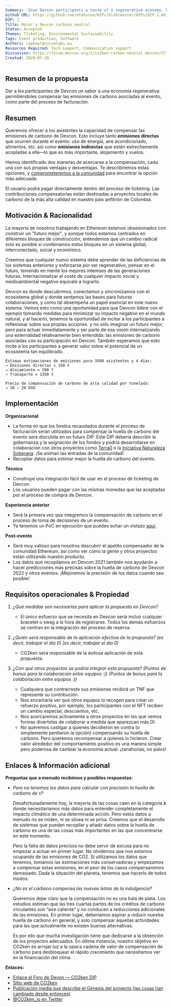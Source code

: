 ```yaml
---
Summary: 'Give Devcon participants a taste of a regenerative economy, by allowing them to offset the carbon emissions associated with the event, as part of the ticketing process.'
Github URL: https://github.com/efdevcon/DIPs/blob/master/DIPs/DIP-1.md
DIP: 1
Title: Hacer a Devcon carbono neutral
Status: Accepted
Themes: Ticketing, Environmental Sustainability
Tags: Event production, Software
Authors: raphael@curvelabs.eu
Resources Required: Tech support, Communication support
Discussion: https://forum.devcon.org/t/co2ken-carbon-neutral-devcon/27
Created: 2020-07-20
---
```


## Resumen de la propuesta

Dar a los participantes de Devcon un sabor a una economía regenerativa. permitiéndoles compensar las emisiones de carbono asociadas al evento, como parte del proceso de facturación.

## Resumen

Queremos ofrecer a los asistentes la capacidad de compensar las emisiones de carbono de Devcon. Esto incluye tanto **emisiones directas** que ocurren durante el evento: uso de energía, aire acondicionado, alimentos, etc. así como **emisiones indirectas** que están estrechamente acopladas a ella—lo que es más importante, alojamiento y vuelos.

Hemos identificado dos maneras de acercarse a la compensación, cada una con sus propias ventajas y desventajas. Te describiremos estas opciones, y [comprometeremos a la comunidad](https://forum.devcon.org/t/co2ken-carbon-neutral-devcon/27) para encontrar la opción más adecuada.

El usuario podrá pagar directamente dentro del proceso de ticketing. Las contribuciones compensatorias están destinadas a proyectos locales de carbono de la más alta calidad en nuestro país anfitrión de Colombia.

## Motivación & Racionalidad

La mayoría de nosotros trabajando en Ethereum estamos obsesionados con construir un "futuro mejor", y aunque todos estamos centrados en diferentes bloques de construcción, entendemos que un cambio radical solo es posible si combinamos estos bloques en un sistema global, interconectado, social y económico.

Creemos que cualquier nuevo sistema debe aprender de las deficiencias de los sistemas anteriores y esforzarse por ser regenerativo, pensar en el futuro, teniendo en mente los mejores intereses de las generaciones futuras. Internacionalizar el coste de cualquier impacto social y medioambiental negativo equivale a lograrlo.

Devcon es donde descubrimos, conectamos y sincronizamos con el ecosistema global y donde sentamos las bases para futuras colaboraciones, y como tal desempeña un papel esencial en este nuevo sistema. Vemos esto como una oportunidad para que Devcon lidere con el ejemplo tomando medidas para minimizar su impacto negativo en el mundo natural, y al hacerlo, tenemos la oportunidad de incitar a los participantes a reflexionar sobre sus propias acciones. y no sólo imaginar un futuro mejor, pero para actuar inmediatamente y ser parte de esa visión internalizando una externalidad relativamente bien entendida: las emisiones de carbono asociadas con su participación en Devcon. También esperamos que esto incite a los participantes a generar valor sobre el potencial de un ecosistema tan equilibrado.

```
Estimas estimaciones de emisiones para 3500 asistentes y 4 días:
→ Emisiones directas = 150 t
→ Alojamiento = 280 t
→ Transporte = 1350 t

Precio de compensación de carbono de alta calidad por tonelada:
→ 10 – 20 USD
```

## Implementación

**Organizacional**

- La forma en que los fondos recaudados durante el proceso de facturación serán utilizados para compensar la huella de carbono del evento será discutida en un futuro DIP. Este DIP debería describir la gobernanza y la asignación de los fondos y podría desarrollarse en colaboración con otros proyectos como [Terra0](https://terra0.org/) o la [Iniciativa Naturaleza Soberana](http://sovereignnature.com/). ¡Se animan las entradas de la comunidad!
- Recopilar datos para estimar mejor la huella de carbono del evento.

**Técnico**

- Construye una integración fácil de usar en el proceso de ticketing de Devcon.
- Los usuarios pueden pagar con las mismas monedas que las aceptadas por el proceso de compra de Devcon.

**Experiencia anterior**

- Será la primera vez que integremos la compensación de carbono en el proceso de toma de decisiones de un evento.
- Ya tenemos un PoC en ejecución que puedes echar un vistazo [aquí](https://www.co2ken.io/).

**Post-evento**

- Será muy valioso para nosotros descubrir el apetito compensador de la comunidad Ethereum, así como ver cómo la gente y otros proyectos están utilizando nuestro producto.
- Los datos que recopilamos en Devcon 2021 también nos ayudarán a hacer predicciones más precisas sobre la huella de carbono de Devcon 2022 y otros eventos. ¡Mejoremos la precisión de los datos cuando sea posible!

## Requisitos operacionales & Propiedad

1. _¿Qué medidas son necesarias para aplicar la propuesta en Devcon?_

   - El único esfuerzo que se necesita en Devcon sería incluir cualquier bracetet o swag a la hora de registrarse. Todos los demás esfuerzos se centran en la integración del proceso de reserva.

2. _¿Quién será responsable de la aplicación efectiva de la propuesta? (es decir, trabajar el día 0) (es decir, trabajar el día 0)_

   - CO2ken será responsable de la exitosa aplicación de esta propuesta.

3. _¿Con qué otros proyectos se podría integrar esta propuesta? (Puntos de bonus para la colaboración entre equipos :)) (Puntos de bonus para la colaboración entre equipos :))_
   - Cualquiera que contrarreste sus emisiones recibirá un TNF que represente su contribución.
   - Nos encantaría ver que otros equipos lo recogen para crear un refuerzo positivo, por ejemplo, los participantes con el NFT reciben un cambio especial, descuentos, etc.
   - Nos acercaremos activamente a otros proyectos en los que vemos formas divertidas de colaborar a medida que aparezcan más DI.
   - No queremos castigar a quienes decidieron en contra (o simplemente perdieron la opción) compensando su huella de carbono. Pero queremos recompensar a quienes lo hicieron. Crear valor alrededor del comportamiento positivo es una manera simple pero poderosa de cambiar la economía actual: ¡zanahorias, no palos!

## Enlaces & Información adicional

**Preguntas que a menudo recibimos y posibles respuestas:**

- _Pero no tenemos los datos para calcular con precisión la huella de carbono de `X`?_

  Desafortunadamente hoy, la mayoría de las cosas caen en la categoría **`X`** donde necesitaríamos más datos para entender completamente el impacto climático de una determinada acción. Pero estos datos a menudo no se miden, ni se siloea ni se priva. Creemos que el desarrollo de sistemas que puedan recopilar y añadir datos sobre la huella de carbono es una de las cosas más importantes en las que concentrarse en este momento.

  Pero la falta de datos precisos no debe servir de excusa para no empezar a actuar en primer lugar. No olvidemos que nos estamos ocupando de las emisiones de CO2. Si utilizamos los datos que tenemos, tomamos las estimaciones más conservadoras y empezamos a compensar estas emisiones, en el peor de los casos compensaremos demasiado. Dada la situación del planeta, tenemos que hacerlo de todos modos.

- _¿No es el carbono compensa las nuevas letras de la indulgencia?_

  Queremos dejar claro que la compensación no es una bala de plata. Los estudios estiman que las tres cuartas partes de los créditos de carbono circulantes son “aire caliente” y no conducen a reducciones adicionales de las emisiones. En primer lugar, deberíamos aspirar a reducir nuestra huella de carbono en general, y solo compensar aquellas actividades para las que actualmente no existen buenas alternativas.

  Es por ello que mucha investigación tiene que dedicarse a la obtención de los proyectos adecuados. En última instancia, nuestro objetivo en CO2ken es arrojar luz a la opaca cadena de valor de compensación de carbono para desbloquear el rápido crecimiento que necesitamos ver en la financiación del clima.

**Enlaces:**

- [Enlace al Foro de Devon — CO2ken DIP](https://forum.devcon.org/t/co2ken-carbon-neutral-devcon/27)
- [Sitio web de CO2ken](https://www.co2ken.io/)
- [Publicación media que describe el Génesis del proyecto (las cosas han cambiado desde entonces)](https://medium.com/curve-labs/co2ken-genesis-74d7a1387ea1)
- [@CO2ken_io en Twitter](https://twitter.com/CO2ken_io)
